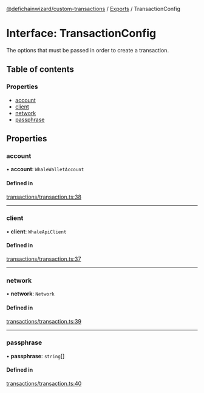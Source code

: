 [@defichainwizard/custom-transactions](../README.md) / [Exports](../modules.md) / TransactionConfig

# Interface: TransactionConfig

The options that must be passed in order to create a transaction.

## Table of contents

### Properties

- [account](TransactionConfig.md#account)
- [client](TransactionConfig.md#client)
- [network](TransactionConfig.md#network)
- [passphrase](TransactionConfig.md#passphrase)

## Properties

### account

• **account**: `WhaleWalletAccount`

#### Defined in

[transactions/transaction.ts:38](https://github.com/DeFiChain-Wizard/custom-transcation-library/blob/5cc8bf3/src/transactions/transaction.ts#L38)

___

### client

• **client**: `WhaleApiClient`

#### Defined in

[transactions/transaction.ts:37](https://github.com/DeFiChain-Wizard/custom-transcation-library/blob/5cc8bf3/src/transactions/transaction.ts#L37)

___

### network

• **network**: `Network`

#### Defined in

[transactions/transaction.ts:39](https://github.com/DeFiChain-Wizard/custom-transcation-library/blob/5cc8bf3/src/transactions/transaction.ts#L39)

___

### passphrase

• **passphrase**: `string`[]

#### Defined in

[transactions/transaction.ts:40](https://github.com/DeFiChain-Wizard/custom-transcation-library/blob/5cc8bf3/src/transactions/transaction.ts#L40)
